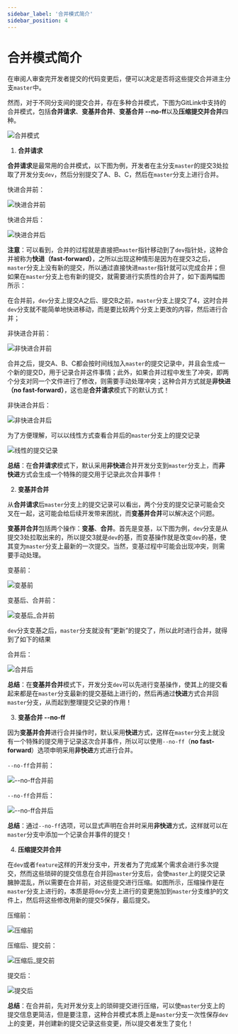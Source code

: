 ```yaml
---
sidebar_label: '合并模式简介'
sidebar_position: 4    
---
```


# 合并模式简介

在审阅人审查完开发者提交的代码变更后，便可以决定是否将这些提交合并进主分支`master`中。

然而，对于不同分支间的提交合并，存在多种合并模式，下图为GitLink中支持的合并模式，包括**合并请求**、**变基并合并**、**变基合并 --no-ff**以及**压缩提交并合并**四种。

![合并模式](/static/img/PR/imagePR5.png)

1. **合并请求**

**合并请求**是最常用的合并模式，以下图为例，开发者在主分支`master`的提交3处拉取了开发分支`dev`，然后分别提交了A、B、C，然后在`master`分支上进行合并。

快进合并前：

![快进合并前](/static/img/PR/imagePR6.png)

快进合并后：

![快进合并后](/static/img/PR/imagePR7.png)

**注意**：可以看到，合并的过程就是直接把`master`指针移动到了`dev`指针处，这种合并被称为**快进（fast-forward）**，之所以出现这种情形是因为在提交3之后，`master`分支上没有新的提交，所以通过直接快进`master`指针就可以完成合并；但如果在`master`分支上也有新的提交，就需要进行实质性的合并了，如下面两幅图所示：

在合并前，`dev`分支上提交A之后、提交B之前，`master`分支上提交了4，这时合并`dev`分支就不能简单地快进移动，而是要比较两个分支上更改的内容，然后进行合并；

非快进合并前：

![非快进合并前](/static/img/PR/imagePR8.png)


合并之后，提交A、B、C都会按时间线加入`master`的提交记录中，并且会生成一个新的提交D，用于记录合并这件事情；此外，如果合并过程中发生了冲突，即两个分支对同一个文件进行了修改，则需要手动处理冲突；这种合并方式就是**非快进（no fast-forward）**，这也是**合并请求**模式下的默认方式！

非快进合并后：

![非快进合并后](/static/img/PR/imagePR9.png)

为了方便理解，可以以线性方式查看合并后的`master`分支上的提交记录

![线性的提交记录](/static/img/PR/imagePR10.png)

**总结**：在**合并请求**模式下，默认采用**非快进**合并开发分支到`master`分支上，而**非快进**方式会生成一个特殊的提交用于记录此次合并事件！

2. **变基并合并**

从**合并请求**后`master`分支上的提交记录可以看出，两个分支的提交记录可能会交叉在一起，这可能会给后续开发带来困扰，而**变基并合并**可以解决这个问题。

**变基并合并**包括两个操作：**变基**、**合并**。首先是变基，以下图为例，`dev`分支是从提交3处拉取出来的，所以提交3就是`dev`的基，而变基操作就是改变`dev`的基，使其变为`master`分支上最新的一次提交。当然，变基过程中可能会出现冲突，则需要手动处理。

变基前：

![变基前](/static/img/PR/imagePR8.png)

变基后、合并前：

![变基后_合并前](/static/img/PR/imagePR11.png)


`dev`分支变基之后，`master`分支就没有“更新”的提交了，所以此时进行合并，就得到了如下的结果

合并后：

![合并后](/static/img/PR/imagePR12.png)

**总结**：在**变基并合并**模式下，开发分支`dev`可以先进行变基操作，使其上的提交看起来都是在`master`分支最新的提交基础上进行的，然后再通过**快进**方式合并回`master`分支，从而起到整理提交记录的作用！

3. **变基合并 --no-ff**

因为**变基并合并**进行合并操作时，默认采用**快进**方式，这样在`master`分支上就没有一个特殊的提交用于记录这次合并事件，所以可以使用`--no-ff`（**no fast-forward**）选项申明采用**非快进**方式进行合并。

`--no-ff`合并前：

![--no-ff合并前](/static/img/PR/imagePR11.png)

`--no-ff`合并后：

![--no-ff合并后](/static/img/PR/imagePR13.png)

**总结**：通过`--no-ff`选项，可以显式声明在合并时采用**非快进**方式，这样就可以在`master`分支中添加一个记录合并事件的提交！

4. **压缩提交并合并**

在`dev`或者`feature`这样的开发分支中，开发者为了完成某个需求会进行多次提交，然而这些琐碎的提交信息在合并回`master`分支后，会使`master`上的提交记录臃肿混乱，所以需要在合并前，对这些提交进行压缩。如图所示，压缩操作是在`master`分支上进行的，本质是将`dev`分支上进行的变更施加到`master`分支维护的文件上，然后将这些修改用新的提交5保存，最后提交。

压缩前：

![压缩前](/static/img/PR/imagePR8.png)

压缩后、提交前：

![压缩后_提交前](/static/img/PR/imagePR14.png)

提交后：

![提交后](/static/img/PR/imagePR15.png)

**总结**：在合并前，先对开发分支上的琐碎提交进行压缩，可以使`master`分支上的提交信息更简洁，但是要注意，这种合并模式本质上是`master`分支一次性保存`dev`上的变更，并创建新的提交记录这些变更，所以提交者发生了变化！